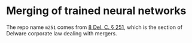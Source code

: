 # Merging of trained neural networks

The repo name `m251` comes from [8 Del. C. § 251](https://delcode.delaware.gov/title8/c001/sc09/), which is the section of Delware corporate law dealing with mergers.
